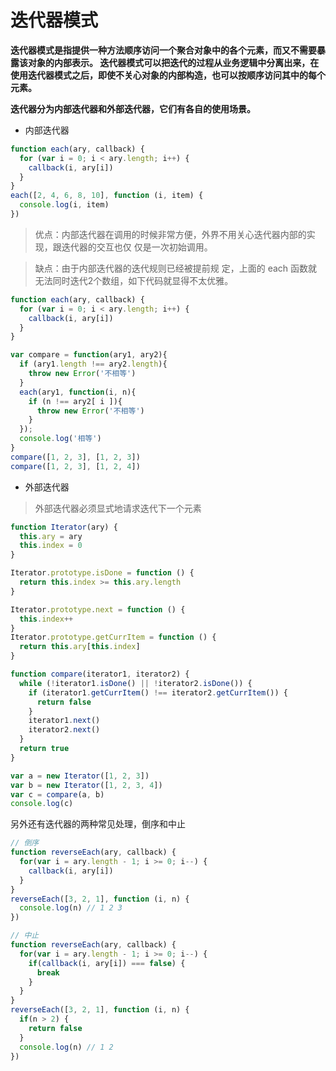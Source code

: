 # 迭代器模式

**迭代器模式是指提供一种方法顺序访问一个聚合对象中的各个元素，而又不需要暴露该对象的内部表示。
迭代器模式可以把迭代的过程从业务逻辑中分离出来，在使用迭代器模式之后，即使不关心对象的内部构造，也可以按顺序访问其中的每个元素。**

**迭代器分为内部迭代器和外部迭代器，它们有各自的使用场景。**

- 内部迭代器
```javascript
function each(ary, callback) {
  for (var i = 0; i < ary.length; i++) {
    callback(i, ary[i])
  }
}
each([2, 4, 6, 8, 10], function (i, item) {
  console.log(i, item)
})
```
> 优点：内部迭代器在调用的时候非常方便，外界不用关心迭代器内部的实现，跟迭代器的交互也仅 仅是一次初始调用。

> 缺点：由于内部迭代器的迭代规则已经被提前规 定，上面的 each 函数就无法同时迭代2个数组，如下代码就显得不太优雅。

```javascript
function each(ary, callback) {
  for (var i = 0; i < ary.length; i++) {
    callback(i, ary[i])
  }
}

var compare = function(ary1, ary2){
  if (ary1.length !== ary2.length){
    throw new Error('不相等')
  }
  each(ary1, function(i, n){
    if (n !== ary2[ i ]){
      throw new Error('不相等')
    }
  });
  console.log('相等')
}
compare([1, 2, 3], [1, 2, 3])
compare([1, 2, 3], [1, 2, 4])
```


- 外部迭代器
> 外部迭代器必须显式地请求迭代下一个元素
```javascript
function Iterator(ary) {
  this.ary = ary
  this.index = 0
}

Iterator.prototype.isDone = function () {
  return this.index >= this.ary.length
}

Iterator.prototype.next = function () {
  this.index++
}
Iterator.prototype.getCurrItem = function () {
  return this.ary[this.index]
}

function compare(iterator1, iterator2) {
  while (!iterator1.isDone() || !iterator2.isDone()) {
    if (iterator1.getCurrItem() !== iterator2.getCurrItem()) {
      return false
    }
    iterator1.next()
    iterator2.next()
  }
  return true
}

var a = new Iterator([1, 2, 3])
var b = new Iterator([1, 2, 3, 4])
var c = compare(a, b)
console.log(c)
```


另外还有迭代器的两种常见处理，倒序和中止
```javascript
// 倒序
function reverseEach(ary, callback) {
  for(var i = ary.length - 1; i >= 0; i--) {
    callback(i, ary[i])
  }
}
reverseEach([3, 2, 1], function (i, n) {
  console.log(n) // 1 2 3
})
```
```javascript
// 中止
function reverseEach(ary, callback) {
  for(var i = ary.length - 1; i >= 0; i--) {
    if(callback(i, ary[i]) === false) {
      break
    }
  }
}
reverseEach([3, 2, 1], function (i, n) {
  if(n > 2) {
    return false
  }
  console.log(n) // 1 2
})
```